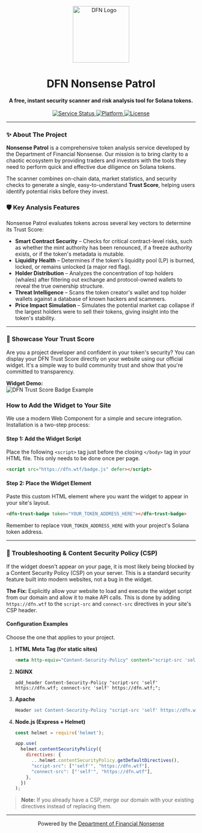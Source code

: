 
<p align="center">
  <img src="https://dfn.wtf/DFN_logo_IDK_center.png" alt="DFN Logo" width="150"/>
</p>

<h1 align="center">DFN Nonsense Patrol</h1>

<p align="center">
  <strong>A free, instant security scanner and risk analysis tool for Solana tokens.</strong>
  <br />
  <br />
  <a href="https://dfn.wtf/patrol">
    <img src="https://img.shields.io/badge/service-online-success.svg" alt="Service Status">
  </a>
  <a href="https://github.com/dfnwtf/patrol">
    <img src="https://img.shields.io/badge/platform-Solana-blueviolet.svg" alt="Platform">
  </a>
  <a href="LICENSE">
    <img src="https://img.shields.io/badge/license-MIT-green.svg" alt="License">
  </a>
</p>

---

### ✨ About The Project

**Nonsense Patrol** is a comprehensive token analysis service developed by the Department of Financial Nonsense. Our mission is to bring clarity to a chaotic ecosystem by providing traders and investors with the tools they need to perform quick and effective due diligence on Solana tokens.

The scanner combines on-chain data, market statistics, and security checks to generate a single, easy-to-understand **Trust Score**, helping users identify potential risks before they invest.

### 🛡️ Key Analysis Features

Nonsense Patrol evaluates tokens across several key vectors to determine its Trust Score:

* **Smart Contract Security** – Checks for critical contract-level risks, such as whether the mint authority has been renounced, if a freeze authority exists, or if the token's metadata is mutable.  
* **Liquidity Health** – Determines if the token's liquidity pool (LP) is burned, locked, or remains unlocked (a major red flag).  
* **Holder Distribution** – Analyzes the concentration of top holders (whales) after filtering out exchange and protocol-owned wallets to reveal the true ownership structure.  
* **Threat Intelligence** – Scans the token creator's wallet and top holder wallets against a database of known hackers and scammers.  
* **Price Impact Simulation** – Simulates the potential market cap collapse if the largest holders were to sell their tokens, giving insight into the token's stability.

---

### 🚀 Showcase Your Trust Score

Are you a project developer and confident in your token's security? You can display your DFN Trust Score directly on your website using our official widget. It's a simple way to build community trust and show that you're committed to transparency.

**Widget Demo:**  
![DFN Trust Score Badge Example](https://i.imgur.com/83pL8G3.png)

### How to Add the Widget to Your Site

We use a modern Web Component for a simple and secure integration. Installation is a two-step process:

#### Step 1: Add the Widget Script

Place the following `<script>` tag just before the closing `</body>` tag in your HTML file. This only needs to be done once per page.

```html
<script src="https://dfn.wtf/badge.js" defer></script>
```

#### Step 2: Place the Widget Element

Paste this custom HTML element where you want the widget to appear in your site's layout.

```html
<dfn-trust-badge token="YOUR_TOKEN_ADDRESS_HERE"></dfn-trust-badge>
```

Remember to replace `YOUR_TOKEN_ADDRESS_HERE` with your project's Solana token address.

---

### 🔧 Troubleshooting & Content Security Policy (CSP)

If the widget doesn't appear on your page, it is most likely being blocked by a Content Security Policy (CSP) on your server. This is a standard security feature built into modern websites, not a bug in the widget.

**The Fix:** Explicitly allow your website to load and execute the widget script from our domain and allow it to make API calls. This is done by adding `https://dfn.wtf` to the `script-src` and `connect-src` directives in your site's CSP header.

#### Configuration Examples

Choose the one that applies to your project.

1. **HTML Meta Tag (for static sites)**

   ```html
   <meta http-equiv="Content-Security-Policy" content="script-src 'self' https://dfn.wtf; connect-src 'self' https://dfn.wtf;">
   ```

2. **NGINX**

   ```nginx
   add_header Content-Security-Policy "script-src 'self' https://dfn.wtf; connect-src 'self' https://dfn.wtf;";
   ```

3. **Apache**

   ```apache
   Header set Content-Security-Policy "script-src 'self' https://dfn.wtf; connect-src 'self' https://dfn.wtf;"
   ```

4. **Node.js (Express + Helmet)**

   ```js
   const helmet = require('helmet');

   app.use(
     helmet.contentSecurityPolicy({
       directives: {
         ...helmet.contentSecurityPolicy.getDefaultDirectives(),
         "script-src": ["'self'", "https://dfn.wtf"],
         "connect-src": ["'self'", "https://dfn.wtf"],
       },
     })
   );
   ```

> **Note:** If you already have a CSP, merge our domain with your existing directives instead of replacing them.

---

<p align="center">
  Powered by the <a href="https://dfn.wtf">Department of Financial Nonsense</a>
</p>
